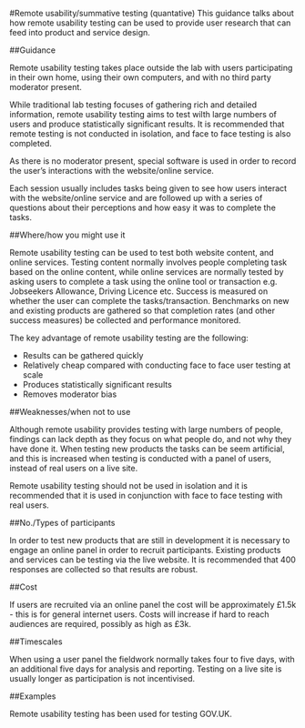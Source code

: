 #Remote usability/summative testing (quantative)
This guidance talks about how remote usability testing can be used to provide user research that can feed into product and service design.

##Guidance

Remote usability testing takes place outside the lab with users participating in their own home, using their own computers, and with no third party moderator present.

While traditional lab testing focuses of gathering rich and detailed information, remote usability testing aims to test wilth large numbers of users and produce statistically significant results. It is recommended that remote testing is not conducted in isolation, and face to face testing is also completed.

As there is no moderator present, special software is used in order to record the user’s interactions with the website/online service.

Each session usually includes tasks being given to see how users interact with the website/online service and are followed up with a series of questions about their perceptions and how easy it was to complete the tasks.

##Where/how you might use it
 
Remote usability testing can be used to test both website content, and online services. Testing content normally involves people completing task based on the online content, while online services are normally tested by asking users to complete a task using the online tool or transaction e.g. Jobseekers Allowance, Driving Licence etc. Success is measured on whether the user can complete the tasks/transaction. Benchmarks on new and existing products are gathered so that completion rates (and other success measures) be collected and performance monitored.

The key advantage of remote usability testing are the following:

* Results can be gathered quickly
* Relatively cheap compared with conducting face to face user testing at scale
* Produces statistically significant results
* Removes moderator bias

##Weaknesses/when not to use

Although remote usability provides testing with large numbers of people, findings can lack depth as they focus on what people do, and not why they have done it. When testing new products the tasks can be seem artificial, and this is increased when testing is conducted with a panel of users, instead of real users on a live site.

Remote usability testing should not be used in isolation and it is recommended that it is used in conjunction with face to face testing with real users. 

##No./Types of participants

In order to test new products that are still in development it is necessary to engage an online panel in order to recruit participants. Existing products and services can be testing via the live website. It is recommended that 400 responses are collected so that results are robust.

##Cost

If users are recruited via an online panel the cost will be approximately £1.5k - this is for general internet users. Costs will increase if hard to reach audiences are required, possibly as high as £3k. 

##Timescales

When using a user panel the fieldwork normally takes four to five days, with an additional five days for analysis and reporting. Testing on a live site is usually longer as participation is not incentivised. 

##Examples

Remote usability testing has been used for testing GOV.UK.


